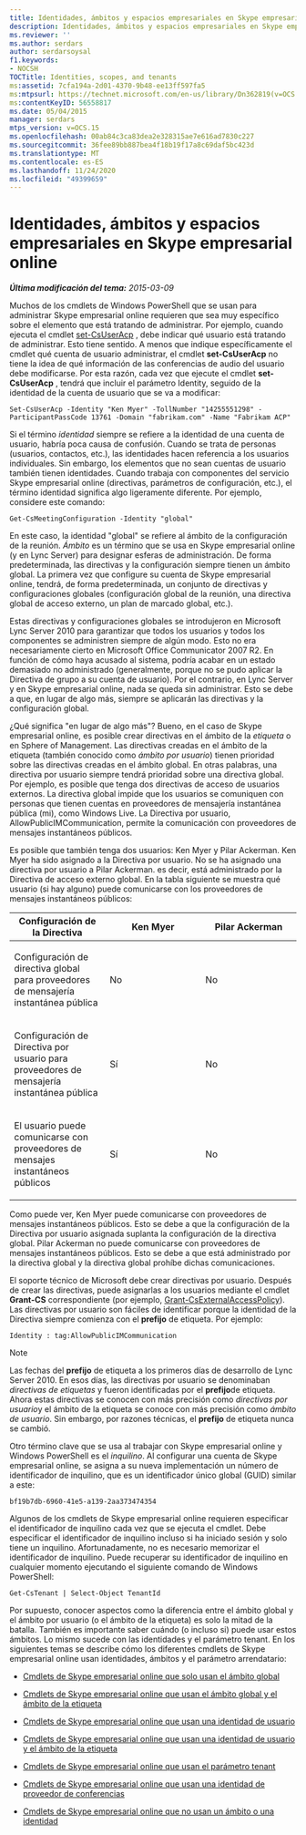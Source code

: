 ```yaml
---
title: Identidades, ámbitos y espacios empresariales en Skype empresarial online
description: Identidades, ámbitos y espacios empresariales en Skype empresarial online.
ms.reviewer: ''
ms.author: serdars
author: serdarsoysal
f1.keywords:
- NOCSH
TOCTitle: Identities, scopes, and tenants
ms:assetid: 7cfa194a-2d01-4370-9b48-ee13ff597fa5
ms:mtpsurl: https://technet.microsoft.com/en-us/library/Dn362819(v=OCS.15)
ms:contentKeyID: 56558817
ms.date: 05/04/2015
manager: serdars
mtps_version: v=OCS.15
ms.openlocfilehash: 00ab84c3ca83dea2e328315ae7e616ad7830c227
ms.sourcegitcommit: 36fee89bb887bea4f18b19f17a8c69daf5bc423d
ms.translationtype: MT
ms.contentlocale: es-ES
ms.lasthandoff: 11/24/2020
ms.locfileid: "49399659"
---
```

# <a name="identities-scopes-and-tenants-in-skype-for-business-online"></a>Identidades, ámbitos y espacios empresariales en Skype empresarial online

<div data-xmlns="http://www.w3.org/1999/xhtml">

<div class="topic" data-xmlns="http://www.w3.org/1999/xhtml" data-msxsl="urn:schemas-microsoft-com:xslt" data-cs="https://msdn.microsoft.com/">

<div data-asp="https://msdn2.microsoft.com/asp">



</div>

<div id="mainSection">

<div id="mainBody">

<span> </span>

_**Última modificación del tema:** 2015-03-09_

Muchos de los cmdlets de Windows PowerShell que se usan para administrar Skype empresarial online requieren que sea muy específico sobre el elemento que está tratando de administrar. Por ejemplo, cuando ejecuta el cmdlet [set-CsUserAcp](https://docs.microsoft.com/powershell/module/skype/Set-CsUserAcp) , debe indicar qué usuario está tratando de administrar. Esto tiene sentido. A menos que indique específicamente el cmdlet qué cuenta de usuario administrar, el cmdlet **set-CsUserAcp** no tiene la idea de qué información de las conferencias de audio del usuario debe modificarse. Por esta razón, cada vez que ejecute el cmdlet **set-CsUserAcp** , tendrá que incluir el parámetro Identity, seguido de la identidad de la cuenta de usuario que se va a modificar:

    Set-CsUserAcp -Identity "Ken Myer" -TollNumber "14255551298" -ParticipantPassCode 13761 -Domain "fabrikam.com" -Name "Fabrikam ACP"

Si el término *identidad* siempre se refiere a la identidad de una cuenta de usuario, habría poca causa de confusión. Cuando se trata de personas (usuarios, contactos, etc.), las identidades hacen referencia a los usuarios individuales. Sin embargo, los elementos que no sean cuentas de usuario también tienen identidades. Cuando trabaja con componentes del servicio Skype empresarial online (directivas, parámetros de configuración, etc.), el término identidad significa algo ligeramente diferente. Por ejemplo, considere este comando:

    Get-CsMeetingConfiguration -Identity "global"

En este caso, la identidad "global" se refiere al ámbito de la configuración de la reunión. *Ámbito* es un término que se usa en Skype empresarial online (y en Lync Server) para designar esferas de administración. De forma predeterminada, las directivas y la configuración siempre tienen un ámbito global. La primera vez que configure su cuenta de Skype empresarial online, tendrá, de forma predeterminada, un conjunto de directivas y configuraciones globales (configuración global de la reunión, una directiva global de acceso externo, un plan de marcado global, etc.).

Estas directivas y configuraciones globales se introdujeron en Microsoft Lync Server 2010 para garantizar que todos los usuarios y todos los componentes se administren siempre de algún modo. Esto no era necesariamente cierto en Microsoft Office Communicator 2007 R2. En función de cómo haya acusado al sistema, podría acabar en un estado demasiado no administrado (generalmente, porque no se pudo aplicar la Directiva de grupo a su cuenta de usuario). Por el contrario, en Lync Server y en Skype empresarial online, nada se queda sin administrar. Esto se debe a que, en lugar de algo más, siempre se aplicarán las directivas y la configuración global.

¿Qué significa "en lugar de algo más"? Bueno, en el caso de Skype empresarial online, es posible crear directivas en el ámbito de la *etiqueta* o en Sphere of Management. Las directivas creadas en el ámbito de la etiqueta (también conocido como *ámbito por usuario*) tienen prioridad sobre las directivas creadas en el ámbito global. En otras palabras, una directiva por usuario siempre tendrá prioridad sobre una directiva global. Por ejemplo, es posible que tenga dos directivas de acceso de usuarios externos. La directiva global impide que los usuarios se comuniquen con personas que tienen cuentas en proveedores de mensajería instantánea pública (mi), como Windows Live. La Directiva por usuario, AllowPublicIMCommunication, permite la comunicación con proveedores de mensajes instantáneos públicos.

Es posible que también tenga dos usuarios: Ken Myer y Pilar Ackerman. Ken Myer ha sido asignado a la Directiva por usuario. No se ha asignado una directiva por usuario a Pilar Ackerman. es decir, está administrado por la Directiva de acceso externo global. En la tabla siguiente se muestra qué usuario (si hay alguno) puede comunicarse con los proveedores de mensajes instantáneos públicos:


<table>
<colgroup>
<col style="width: 33%" />
<col style="width: 33%" />
<col style="width: 33%" />
</colgroup>
<thead>
<tr class="header">
<th>Configuración de la Directiva</th>
<th>Ken Myer</th>
<th>Pilar Ackerman</th>
</tr>
</thead>
<tbody>
<tr class="odd">
<td><p>Configuración de directiva global para proveedores de mensajería instantánea pública</p></td>
<td><p>No</p></td>
<td><p>No</p></td>
</tr>
<tr class="even">
<td><p>Configuración de Directiva por usuario para proveedores de mensajería instantánea pública</p></td>
<td><p>Sí</p></td>
<td><p>No</p></td>
</tr>
<tr class="odd">
<td><p>El usuario puede comunicarse con proveedores de mensajes instantáneos públicos</p></td>
<td><p>Sí</p></td>
<td><p>No</p></td>
</tr>
</tbody>
</table>


Como puede ver, Ken Myer puede comunicarse con proveedores de mensajes instantáneos públicos. Esto se debe a que la configuración de la Directiva por usuario asignada suplanta la configuración de la directiva global. Pilar Ackerman no puede comunicarse con proveedores de mensajes instantáneos públicos. Esto se debe a que está administrado por la directiva global y la directiva global prohíbe dichas comunicaciones.

El soporte técnico de Microsoft debe crear directivas por usuario. Después de crear las directivas, puede asignarlas a los usuarios mediante el cmdlet **Grant-CS** correspondiente (por ejemplo, [Grant-CsExternalAccessPolicy](https://docs.microsoft.com/powershell/module/skype/Grant-CsExternalAccessPolicy)). Las directivas por usuario son fáciles de identificar porque la identidad de la Directiva siempre comienza con el **prefijo** de etiqueta. Por ejemplo:

    Identity : tag:AllowPublicIMCommunication

<div>


> [!NOTE]  
> Las fechas del <STRONG>prefijo</STRONG> de etiqueta a los primeros días de desarrollo de Lync Server 2010. En esos días, las directivas por usuario se denominaban <EM>directivas de etiquetas</EM> y fueron identificadas por el <STRONG>prefijo</STRONG>de etiqueta. Ahora estas directivas se conocen con más precisión como <EM>directivas por usuario</EM>y el ámbito de la etiqueta se conoce con más precisión como <EM>ámbito de usuario</EM>. Sin embargo, por razones técnicas, el <STRONG>prefijo</STRONG> de etiqueta nunca se cambió.



</div>

Otro término clave que se usa al trabajar con Skype empresarial online y Windows PowerShell es el *inquilino*. Al configurar una cuenta de Skype empresarial online, se asigna a su nueva implementación un número de identificador de inquilino, que es un identificador único global (GUID) similar a este:

    bf19b7db-6960-41e5-a139-2aa373474354

Algunos de los cmdlets de Skype empresarial online requieren especificar el identificador de inquilino cada vez que se ejecuta el cmdlet. Debe especificar el identificador de inquilino incluso si ha iniciado sesión y solo tiene un inquilino. Afortunadamente, no es necesario memorizar el identificador de inquilino. Puede recuperar su identificador de inquilino en cualquier momento ejecutando el siguiente comando de Windows PowerShell:

    Get-CsTenant | Select-Object TenantId

Por supuesto, conocer aspectos como la diferencia entre el ámbito global y el ámbito por usuario (o el ámbito de la etiqueta) es solo la mitad de la batalla. También es importante saber cuándo (o incluso si) puede usar estos ámbitos. Lo mismo sucede con las identidades y el parámetro tenant. En los siguientes temas se describe cómo los diferentes cmdlets de Skype empresarial online usan identidades, ámbitos y el parámetro arrendatario:

  - [Cmdlets de Skype empresarial online que solo usan el ámbito global](cmdlets-in-skype-for-business-online-that-use-only-the-global-scope.md)

  - [Cmdlets de Skype empresarial online que usan el ámbito global y el ámbito de la etiqueta](cmdlets-in-skype-for-business-online-that-use-the-global-scope-and-the-tag-scope.md)

  - [Cmdlets de Skype empresarial online que usan una identidad de usuario](cmdlets-in-skype-for-business-online-that-use-a-user-identity.md)

  - [Cmdlets de Skype empresarial online que usan una identidad de usuario y el ámbito de la etiqueta](cmdlets-in-skype-for-business-online-that-use-a-user-identity-and-the-tag-scope.md)

  - [Cmdlets de Skype empresarial online que usan el parámetro tenant](cmdlets-in-skype-for-business-online-that-use-the-tenant-parameter.md)

  - [Cmdlets de Skype empresarial online que usan una identidad de proveedor de conferencias](cmdlets-in-skype-for-business-online-that-use-a-conferencing-provider-identity.md)

  - [Cmdlets de Skype empresarial online que no usan un ámbito o una identidad](cmdlets-in-skype-for-business-online-that-do-not-use-a-scope-or-an-identity.md)

</div>

<span> </span>

</div>

</div>

</div>

